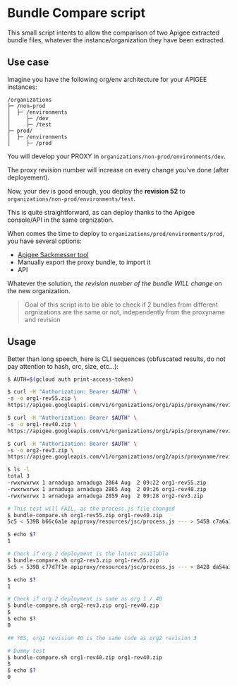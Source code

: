 # Bundle Compare script

This small script intents to allow the comparison of two Apigee extracted bundle files, whatever the instance/organization they have been extracted.

## Use case

Imagine you have the following org/env architecture for your APIGEE instances:

```
/organizations
├─ /non-prod
│  ├─ /environments
│     ├─ /dev
│     ├─ /test
├─ prod/
│  ├─ /environments
│     ├─ /prod
```

You will develop your PROXY in `organizations/non-prod/environments/dev`.

The proxy revision number will increase on every change you've done (after deployement).

Now, your dev is good enough, you deploy the **revision 52** to `organizations/non-prod/environments/test`.

This is quite straightforward, as can deploy thanks to the Apigee console/API in the same orgnization.

When comes the time to deploy to `organizations/prod/environments/prod`, you have several options:

- [Apigee Sackmesser tool](https://github.com/apigee/devrel/tree/main/tools/apigee-sackmesser)
- Manually export the proxy bundle, to import it
- API

Whatever the solution, _the revision number of the bundle WILL change_ on the new organization.

> Goal of this script is to be able to check if 2 bundles from different orgnizations are the same or not, independently from the proxyname and revision

## Usage

Better than long speech, here is CLI sequences (obfuscated results, do not pay attention to hash, crc, size, etc...):

```bash
$ AUTH=$(gcloud auth print-access-token)

$ curl -H "Authorization: Bearer $AUTH" \
-s -o org1-rev55.zip \
https://apigee.googleapis.com/v1/organizations/org1/apis/proxyname/revisions/55?format=bundle

$ curl -H "Authorization: Bearer $AUTH" \
-s -o org1-rev40.zip \
https://apigee.googleapis.com/v1/organizations/org1/apis/proxyname/revisions/40?format=bundle

$ curl -H "Authorization: Bearer $AUTH" \
-s -o org2-rev3.zip \
https://apigee.googleapis.com/v1/organizations/org2/apis/proxyname/revisions/3?format=bundle

$ ls -l
total 3
-rwxrwxrwx 1 arnaduga arnaduga 2864 Aug  2 09:22 org1-rev55.zip
-rwxrwxrwx 1 arnaduga arnaduga 2865 Aug  2 09:26 org1-rev40.zip
-rwxrwxrwx 1 arnaduga arnaduga 2859 Aug  2 09:28 org2-rev3.zip

# This test will FAIL, as the process.js file changed
$ bundle-compare.sh org1-rev55.zip org1-rev40.zip
5c5 < 539B b66c6a1e apiproxy/resources/jsc/process.js --- > 545B c7a6a3c5 apiproxy/resources/jsc/process.js

$ echo $?
1

# Check if org 2 deployment is the latest available
$ bundle-compare.sh org2-rev3.zip org1-rev55.zip
5c5 < 539B c77d7f1e apiproxy/resources/jsc/process.js --- > 842B da54a3c5 apiproxy/resources/jsc/process.js

$ echo $?
1

# Check if org 2 deployment is same as org 1 / 40
$ bundle-compare.sh org2-rev3.zip org1-rev40.zip
$
$ echo $?
0

## YES, org1 revision 40 is the same code as org2 revision 3

# Dummy test
$ bundle-compare.sh org1-rev40.zip org1-rev40.zip
$
$ echo $?
0

```
